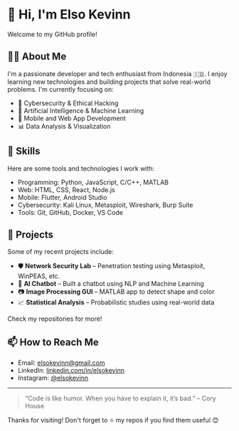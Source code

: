 # 👋 Hi, I'm Elso Kevinn

Welcome to my GitHub profile!

## 🧑‍💻 About Me
I'm a passionate developer and tech enthusiast from Indonesia 🇮🇩. I enjoy learning new technologies and building projects that solve real-world problems. I'm currently focusing on:

- 🔐 Cybersecurity & Ethical Hacking
- 🤖 Artificial Intelligence & Machine Learning
- 📱 Mobile and Web App Development
- 📊 Data Analysis & Visualization

## 💼 Skills
Here are some tools and technologies I work with:

- Programming: Python, JavaScript, C/C++, MATLAB
- Web: HTML, CSS, React, Node.js
- Mobile: Flutter, Android Studio
- Cybersecurity: Kali Linux, Metasploit, Wireshark, Burp Suite
- Tools: Git, GitHub, Docker, VS Code

## 📂 Projects
Some of my recent projects include:

- 🛡️ **Network Security Lab** – Penetration testing using Metasploit, WinPEAS, etc.
- 🧠 **AI Chatbot** – Built a chatbot using NLP and Machine Learning
- 📷 **Image Processing GUI** – MATLAB app to detect shape and color
- 📈 **Statistical Analysis** – Probabilistic studies using real-world data

Check my repositories for more!

## 📫 How to Reach Me
- Email: elsokevinn@gmail.com
- LinkedIn: [linkedin.com/in/elsokevinn](https://linkedin.com/in/elsokevin)
- Instagram: [@elsokevinn](https://instagram.com/elsokevinn)

---

> “Code is like humor. When you have to explain it, it’s bad.” – Cory House

Thanks for visiting! Don't forget to ⭐️ my repos if you find them useful 😊
